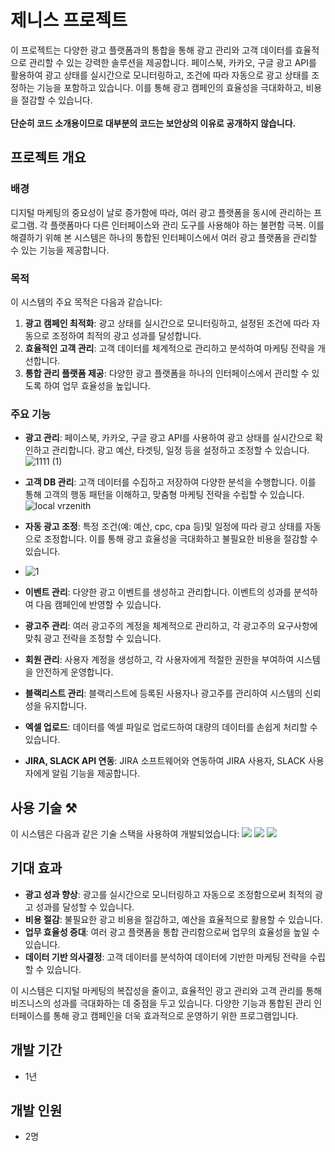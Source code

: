 # 제니스 프로젝트

이 프로젝트는 다양한 광고 플랫폼과의 통합을 통해 광고 관리와 고객 데이터를 효율적으로 관리할 수 있는 강력한 솔루션을 제공합니다. 페이스북, 카카오, 구글 광고 API를 활용하여 광고 상태를 실시간으로 모니터링하고, 조건에 따라 자동으로 광고 상태를 조정하는 기능을 포함하고 있습니다. 이를 통해 광고 캠페인의 효율성을 극대화하고, 비용을 절감할 수 있습니다. 
<br><br>
**단순히 코드 소개용이므로 대부분의 코드는 보안상의 이유로 공개하지 않습니다.**

## 프로젝트 개요

### 배경

디지털 마케팅의 중요성이 날로 증가함에 따라, 여러 광고 플랫폼을 동시에 관리하는 프로그램. 각 플랫폼마다 다른 인터페이스와 관리 도구를 사용해야 하는 불편함 극복. 이를 해결하기 위해 본 시스템은 하나의 통합된 인터페이스에서 여러 광고 플랫폼을 관리할 수 있는 기능을 제공합니다.

### 목적

이 시스템의 주요 목적은 다음과 같습니다:

1. **광고 캠페인 최적화**: 광고 상태를 실시간으로 모니터링하고, 설정된 조건에 따라 자동으로 조정하여 최적의 광고 성과를 달성합니다.
2. **효율적인 고객 관리**: 고객 데이터를 체계적으로 관리하고 분석하여 마케팅 전략을 개선합니다.
3. **통합 관리 플랫폼 제공**: 다양한 광고 플랫폼을 하나의 인터페이스에서 관리할 수 있도록 하여 업무 효율성을 높입니다.

### 주요 기능

- **광고 관리**: 페이스북, 카카오, 구글 광고 API를 사용하여 광고 상태를 실시간으로 확인하고 관리합니다. 광고 예산, 타겟팅, 일정 등을 설정하고 조정할 수 있습니다.
  ![1111 (1)](https://github.com/user-attachments/assets/8036d236-f2e3-4f7d-8153-5a18ab03fee3)
- **고객 DB 관리**: 고객 데이터를 수집하고 저장하여 다양한 분석을 수행합니다. 이를 통해 고객의 행동 패턴을 이해하고, 맞춤형 마케팅 전략을 수립할 수 있습니다.
  ![local vrzenith](https://github.com/user-attachments/assets/8655dce2-334a-4258-b783-edaceccfdfff)
- **자동 광고 조정**: 특정 조건(예: 예산, cpc, cpa 등)및 일정에 따라 광고 상태를 자동으로 조정합니다. 이를 통해 광고 효율성을 극대화하고 불필요한 비용을 절감할 수 있습니다.
- ![1](https://github.com/user-attachments/assets/4fc2d973-1ecf-4e64-877e-56ed0fd97fee)
  
- **이벤트 관리**: 다양한 광고 이벤트를 생성하고 관리합니다. 이벤트의 성과를 분석하여 다음 캠페인에 반영할 수 있습니다.
  
- **광고주 관리**: 여러 광고주의 계정을 체계적으로 관리하고, 각 광고주의 요구사항에 맞춰 광고 전략을 조정할 수 있습니다.
  
- **회원 관리**: 사용자 계정을 생성하고, 각 사용자에게 적절한 권한을 부여하여 시스템을 안전하게 운영합니다.
  
- **블랙리스트 관리**: 블랙리스트에 등록된 사용자나 광고주를 관리하여 시스템의 신뢰성을 유지합니다.
  
- **엑셀 업로드**: 데이터를 엑셀 파일로 업로드하여 대량의 데이터를 손쉽게 처리할 수 있습니다.
  
- **JIRA, SLACK API 연동**: JIRA 소프트웨어와 연동하여 JIRA 사용자, SLACK 사용자에게 알림 기능을 제공합니다.

## 사용 기술 ⚒️

이 시스템은 다음과 같은 기술 스택을 사용하여 개발되었습니다:
<img src="https://img.shields.io/badge/PHP-777BB4?style=flat-square&logo=PHP&logoColor=white"/> <img src="https://img.shields.io/badge/Codeigniter-EF4223?style=flat-square&logo=Codeigniter&logoColor=white"> <img src="https://img.shields.io/badge/MySQL-4479A1?style=flat-square&logo=MySQL&logoColor=white"/> 

## 기대 효과

- **광고 성과 향상**: 광고를 실시간으로 모니터링하고 자동으로 조정함으로써 최적의 광고 성과를 달성할 수 있습니다.
- **비용 절감**: 불필요한 광고 비용을 절감하고, 예산을 효율적으로 활용할 수 있습니다.
- **업무 효율성 증대**: 여러 광고 플랫폼을 통합 관리함으로써 업무의 효율성을 높일 수 있습니다.
- **데이터 기반 의사결정**: 고객 데이터를 분석하여 데이터에 기반한 마케팅 전략을 수립할 수 있습니다.

이 시스템은 디지털 마케팅의 복잡성을 줄이고, 효율적인 광고 관리와 고객 관리를 통해 비즈니스의 성과를 극대화하는 데 중점을 두고 있습니다. 다양한 기능과 통합된 관리 인터페이스를 통해 광고 캠페인을 더욱 효과적으로 운영하기 위한 프로그램입니다.

## 개발 기간
- 1년

## 개발 인원
- 2명
